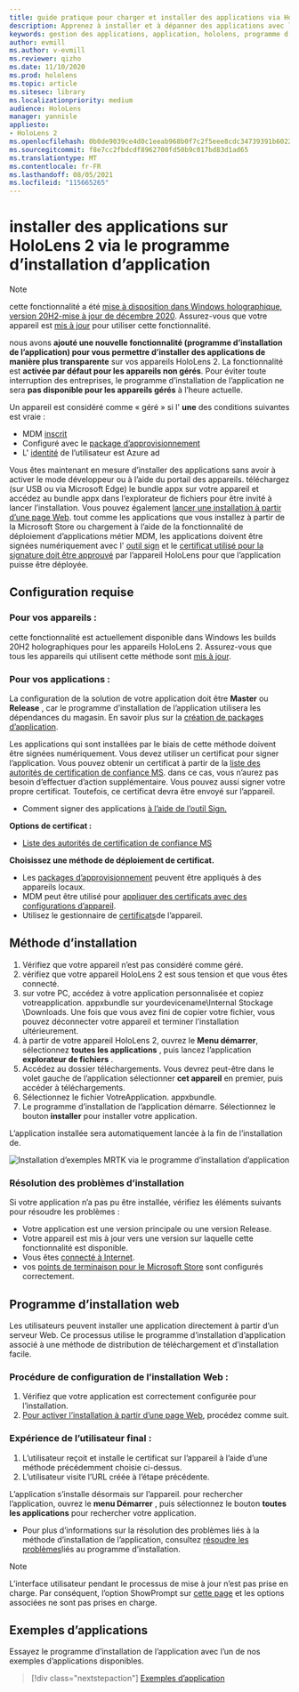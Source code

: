 ```yaml
---
title: guide pratique pour charger et installer des applications via HoloLens 2 programme d’installation de l’application
description: Apprenez à installer et à dépanner des applications avec le programme d’installation d’application et à charger et installer des applications par le biais de l’interface utilisateur.
keywords: gestion des applications, application, hololens, programme d’installation de l’application
author: evmill
ms.author: v-evmill
ms.reviewer: qizho
ms.date: 11/10/2020
ms.prod: hololens
ms.topic: article
ms.sitesec: library
ms.localizationpriority: medium
audience: HoloLens
manager: yannisle
appliesto:
- HoloLens 2
ms.openlocfilehash: 0b0de9039ce4d0c1eeab968b0f7c2f5eee8cdc34739391b6022b409325955350
ms.sourcegitcommit: f8e7cc2fbdcdf8962700fd50b9c017bd83d1ad65
ms.translationtype: MT
ms.contentlocale: fr-FR
ms.lasthandoff: 08/05/2021
ms.locfileid: "115665265"
---
```

# <a name="install-apps-on-hololens-2-via-app-installer"></a>installer des applications sur HoloLens 2 via le programme d’installation d’application

> [!NOTE]
> cette fonctionnalité a été [mise à disposition dans Windows holographique, version 20H2-mise à jour de décembre 2020](hololens-release-notes.md). Assurez-vous que votre appareil est [mis à jour](hololens-update-hololens.md) pour utiliser cette fonctionnalité.

nous avons **ajouté une nouvelle fonctionnalité (programme d’installation de l’application) pour vous permettre d’installer des applications de manière plus transparente** sur vos appareils HoloLens 2. La fonctionnalité est **activée par défaut pour les appareils non gérés**. Pour éviter toute interruption des entreprises, le programme d’installation de l’application ne sera **pas disponible pour les appareils gérés** à l’heure actuelle.  

Un appareil est considéré comme « géré » si l' **une** des conditions suivantes est vraie :

- MDM [inscrit](hololens-enroll-mdm.md)
- Configuré avec le [package d’approvisionnement](hololens-provisioning.md)
- L' [identité](hololens-identity.md) de l’utilisateur est Azure ad

Vous êtes maintenant en mesure d’installer des applications sans avoir à activer le mode développeur ou à l’aide du portail des appareils.  téléchargez (sur USB ou via Microsoft Edge) le bundle appx sur votre appareil et accédez au bundle appx dans l’explorateur de fichiers pour être invité à lancer l’installation.  Vous pouvez également [lancer une installation à partir d’une page Web](/windows/msix/app-installer/installing-windows10-apps-web). tout comme les applications que vous installez à partir de la Microsoft Store ou chargement à l’aide de la fonctionnalité de déploiement d’applications métier MDM, les applications doivent être signées numériquement avec l' [outil sign](/windows/win32/appxpkg/how-to-sign-a-package-using-signtool) et le [certificat utilisé pour la signature doit être approuvé](/windows/win32/appxpkg/how-to-sign-a-package-using-signtool#security-considerations) par l’appareil HoloLens pour que l’application puisse être déployée.

## <a name="requirements"></a>Configuration requise

### <a name="for-your-devices"></a>Pour vos appareils :

cette fonctionnalité est actuellement disponible dans Windows les builds 20H2 holographiques pour les appareils HoloLens 2. Assurez-vous que tous les appareils qui utilisent cette méthode sont [mis à jour](hololens-update-hololens.md).

### <a name="for-your-apps"></a>Pour vos applications :

La configuration de la solution de votre application doit être **Master** ou **Release** , car le programme d’installation de l’application utilisera les dépendances du magasin. En savoir plus sur la [création de packages d’application](/windows/msix/app-installer/create-appinstallerfile-vs).

Les applications qui sont installées par le biais de cette méthode doivent être signées numériquement. Vous devez utiliser un certificat pour signer l’application. Vous pouvez obtenir un certificat à partir de la [liste des autorités de certification de confiance MS](https://ccadb-public.secure.force.com/microsoft/IncludedCACertificateReportForMSFT). dans ce cas, vous n’aurez pas besoin d’effectuer d’action supplémentaire. Vous pouvez aussi signer votre propre certificat. Toutefois, ce certificat devra être envoyé sur l’appareil.

- Comment signer des applications [à l’aide de l’outil Sign.](/windows/win32/appxpkg/how-to-sign-a-package-using-signtool)

**Options de certificat :**

- [Liste des autorités de certification de confiance MS](https://ccadb-public.secure.force.com/microsoft/IncludedCACertificateReportForMSFT)

**Choisissez une méthode de déploiement de certificat.**

- Les [packages d’approvisionnement](hololens-provisioning.md) peuvent être appliqués à des appareils locaux.
- MDM peut être utilisé pour [appliquer des certificats avec des configurations d’appareil](/mem/intune/protect/certificates-configure).
- Utilisez le gestionnaire de [certificats](certificate-manager.md)de l’appareil.

## <a name="installation-method"></a>Méthode d’installation

1. Vérifiez que votre appareil n’est pas considéré comme géré.
1. vérifiez que votre appareil HoloLens 2 est sous tension et que vous êtes connecté.
1. sur votre PC, accédez à votre application personnalisée et copiez votreapplication. appxbundle sur yourdevicename\Internal Stockage \Downloads.
    Une fois que vous avez fini de copier votre fichier, vous pouvez déconnecter votre appareil et terminer l’installation ultérieurement.
1. à partir de votre appareil HoloLens 2, ouvrez le **Menu démarrer**, sélectionnez **toutes les applications** , puis lancez l’application **explorateur de fichiers** .
1. Accédez au dossier téléchargements. Vous devrez peut-être dans le volet gauche de l’application sélectionner **cet appareil** en premier, puis accéder à téléchargements.
1. Sélectionnez le fichier VotreApplication. appxbundle.
1. Le programme d’installation de l’application démarre. Sélectionnez le bouton **installer** pour installer votre application.

L’application installée sera automatiquement lancée à la fin de l’installation de.

![Installation d’exemples MRTK via le programme d’installation d’application](images/hololens-app-installer-picture.jpg)

### <a name="troubleshooting-installs"></a>Résolution des problèmes d’installation

Si votre application n’a pas pu être installée, vérifiez les éléments suivants pour résoudre les problèmes :

- Votre application est une version principale ou une version Release.
- Votre appareil est mis à jour vers une version sur laquelle cette fonctionnalité est disponible.
- Vous êtes [connecté à Internet](hololens-network.md).
- vos [points de terminaison pour le Microsoft Store](hololens-offline.md) sont configurés correctement.  

## <a name="web-installer"></a>Programme d’installation web

Les utilisateurs peuvent installer une application directement à partir d’un serveur Web. Ce processus utilise le programme d’installation d’application associé à une méthode de distribution de téléchargement et d’installation facile.

### <a name="how-to-set-up-web-install"></a>Procédure de configuration de l’installation Web :

1. Vérifiez que votre application est correctement configurée pour l’installation.
1. [Pour activer l’installation à partir d’une page Web](/windows/msix/app-installer/installing-windows10-apps-web#how-to-enable-this-on-a-webpage), procédez comme suit.

### <a name="end-user-experience"></a>Expérience de l’utilisateur final :

1. L’utilisateur reçoit et installe le certificat sur l’appareil à l’aide d’une méthode précédemment choisie ci-dessus.
1. L’utilisateur visite l’URL créée à l’étape précédente.

L’application s’installe désormais sur l’appareil. pour rechercher l’application, ouvrez le **menu Démarrer** , puis sélectionnez le bouton **toutes les applications** pour rechercher votre application.

- Pour plus d’informations sur la résolution des problèmes liés à la méthode d’installation de l’application, consultez [résoudre les problèmes](/windows/msix/app-installer/troubleshoot-appinstaller-issues)liés au programme d’installation.

> [!NOTE]
> L’interface utilisateur pendant le processus de mise à jour n’est pas prise en charge. Par conséquent, l’option ShowPrompt sur [cette page](/windows/msix/app-installer/update-settings) et les options associées ne sont pas prises en charge.

## <a name="sample-apps"></a>Exemples d’applications

Essayez le programme d’installation de l’application avec l’un de nos exemples d’applications disponibles. 
> [!div class="nextstepaction"]
> [Exemples d’application](/windows/mixed-reality/develop/features-and-samples)
